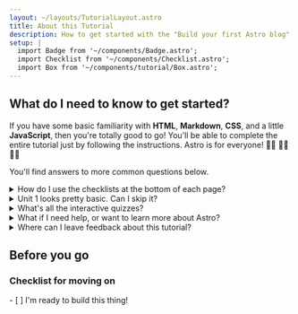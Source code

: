 ```yaml
---
layout: ~/layouts/TutorialLayout.astro
title: About this Tutorial
description: How to get started with the "Build your first Astro blog" tutorial.
setup: |
  import Badge from '~/components/Badge.astro';
  import Checklist from '~/components/Checklist.astro';
  import Box from '~/components/tutorial/Box.astro';
---
```

## What do I need to know to get started?

If you have some basic familiarity with **HTML**, **Markdown**, **CSS**, and a little **JavaScript**, then you're totally good to go! You'll be able to complete the entire tutorial just by following the instructions. Astro is for everyone! 🧑‍🚀 👩‍🚀 👨‍🚀 

You'll find answers to more common questions below.

<details>
<summary>How do I use the checklists at the bottom of each page?</summary>

You check them off!

At the end of each page, you'll find a clickable checklist of tasks you should now be able to do.

Check these items off to see your progress in the tutorial navigation sidebar. (This is only set in your browser's local storage, and is not available elsewhere. No data is sent to, nor stored by Astro.) 
</details>

<details>
<summary>Unit 1 looks pretty basic. Can I skip it?</summary>

You can use [Unit 1](/en/tutorial/1-setup/) to make sure you have the development tools and online accounts you'll need to complete the tutorial. It will walk you through creating a new Astro project, storing it on GitHub and deploying to Netlify.

If you [create a new Astro project](/en/install/auto/), store it on GitHub and deploy it to Netlify on your own, you can safely skip ahead to [Unit 2](/en/tutorial/2-pages/) where you will start making new pages in your project.
</details>

<details>
<summary>What's all the interactive quizzes?</summary>

In addition to the steps to complete your project, there are opportunities to test your knowledge along the way and links to further resources. These are not required, but may help you understand some of the core Astro concepts.
</details>

<details>
<summary>What if I need help, or want to learn more about Astro?</summary>

Our [friendly Astro Discord server](https://astro.build/chat) is the place to be! 

Hop into the support forum channel to ask questions, or say hi and chat in `#general` or `#off-topic`.
</details>

<details>
<summary>Where can I leave feedback about this tutorial?</summary>

This tutorial is a project of our Docs team. You can find us on Discord in the `#docs` channel, or file issues to the [Docs repo on GitHub](https://withastro/astro/docs/issues). 
</details>

## Before you go

<Box icon="check-list">

### Checklist for moving on

<Checklist>
- [ ] I'm ready to build this thing!
</Checklist>
</Box>
